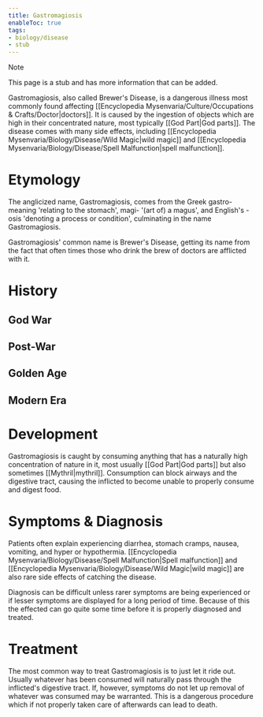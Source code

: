 ```yaml
---
title: Gastromagiosis
enableToc: true
tags:
- biology/disease
- stub
---
```


> [!note]
> This page is a stub and has more information that can be added.


Gastromagiosis, also called Brewer's Disease, is a dangerous illness most commonly found affecting [[Encyclopedia Mysenvaria/Culture/Occupations & Crafts/Doctor|doctors]]. It is caused by the ingestion of objects which are high in their concentrated nature, most typically [[God Part|God parts]]. The disease comes with many side effects, including [[Encyclopedia Mysenvaria/Biology/Disease/Wild Magic|wild magic]] and [[Encyclopedia Mysenvaria/Biology/Disease/Spell Malfunction|spell malfunction]].

# Etymology
The anglicized name, Gastromagiosis, comes from the Greek gastro- meaning 'relating to the stomach', magi- '(art of) a magus', and English's -osis 'denoting a process or condition', culminating in the name Gastromagiosis.

Gastromagiosis' common name is Brewer's Disease, getting its name from the fact that often times those who drink the brew of doctors are afflicted with it.

# History
## God War

## Post-War

## Golden Age

## Modern Era

# Development
Gastromagiosis is caught by consuming anything that has a naturally high concentration of nature in it, most usually [[God Part|God parts]] but also sometimes [[Mythril|mythril]]. Consumption can block airways and the digestive tract, causing the inflicted to become unable to properly consume and digest food.

# Symptoms & Diagnosis
Patients often explain experiencing diarrhea, stomach cramps, nausea, vomiting, and hyper or hypothermia. [[Encyclopedia Mysenvaria/Biology/Disease/Spell Malfunction|Spell malfunction]] and [[Encyclopedia Mysenvaria/Biology/Disease/Wild Magic|wild magic]] are also rare side effects of catching the disease.

Diagnosis can be difficult unless rarer symptoms are being experienced or if lesser symptoms are displayed for a long period of time. Because of this the effected can go quite some time before it is properly diagnosed and treated.

# Treatment
The most common way to treat Gastromagiosis is to just let it ride out. Usually whatever has been consumed  will naturally pass through the inflicted's digestive tract. If, however, symptoms do not let up removal of whatever was consumed may be warranted. This is a dangerous procedure which if not properly taken care of afterwards can lead to death.